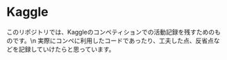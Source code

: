 # Kaggle
このリポジトリでは、Kaggleのコンペティションでの活動記録を残すためのものです。\n
実際にコンペに利用したコードであったり、工夫した点、反省点などを記録していけたらと思っています。
